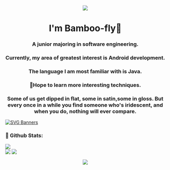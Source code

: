 <h1 align="center"> <a href="https://sunguoqi.com/"> <img src="https://readme-typing-svg.herokuapp.com/?lines=春风微起，波微生。弦亦发，酒亦倾。;故芳袖动，芬叶披。两相思，两不知。&center=true&size=27"> </a> </h1>



<h1 align="center">I'm Bamboo-fly🎍</h1>
<h3 align="center">A junior majoring in software engineering.</h3>
<h3 align="center">Currently, my area of greatest interest is Android development.</h3>
<h3 align="center">The language I am most familiar with is Java.</h3>
<h3 align="center">👻Hope to learn more interesting techniques.</h3>
<h3 align="center">Some of us get dipped in flat, some in satin,some in gloss. But every once in a while you find someone who's iridescent, and when you do, nothing will ever compare.</h3>

[![SVG Banners](https://svg-banners.vercel.app/api?type=origin&center=true&text1=Iridescent🐼&width=1000&height=200)](https://github.com/Akshay090/svg-banners)

### 🌈 Github Stats:
<a href="https://count.getloli.com"><img align="center" src="https://count.getloli.com/get/@Bamboo-fly?theme=rule34"></a><br>
<img src = "https://github-readme-stats.vercel.app/api?username=Bamboo-fly&bg_color=30,e96443,904e95&title_color=fff&text_color=fff">
<img src = "http://github-readme-streak-stats.herokuapp.com?user=Bamboo-fly&theme=dracula">

<div align="center"> <img src="https://activity-graph.herokuapp.com/graph?username=Bamboo-fly&theme=rogue" /> </div>


<!--
**Bamboo-fly/Bamboo-fly** is a ✨ _special_ ✨ repository because its `README.md` (this file) appears on your GitHub profile.

Here are some ideas to get you started:

- 🔭 I’m currently working on ...
- 🌱 I’m currently learning ...
- 👯 I’m looking to collaborate on ...
- 🤔 I’m looking for help with ...
- 💬 Ask me about ...
- 📫 How to reach me: ...
- 😄 Pronouns: ...
- ⚡ Fun fact: ...
-->
